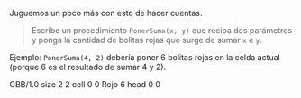 Juguemos un poco más con esto de hacer cuentas.

> Escribe un procedimiento `PonerSuma(x, y)` que reciba dos parámetros y ponga la cantidad de bolitas rojas que surge de sumar `x` e `y`.

Ejemplo: `PonerSuma(4, 2)` debería poner 6 bolitas rojas en la celda actual (porque 6 es el resultado de sumar 4 y 2).

<gs-board> 
  GBB/1.0 
  size 2 2 
  cell 0 0 Rojo 6 
  head 0 0    
</gs-board>
